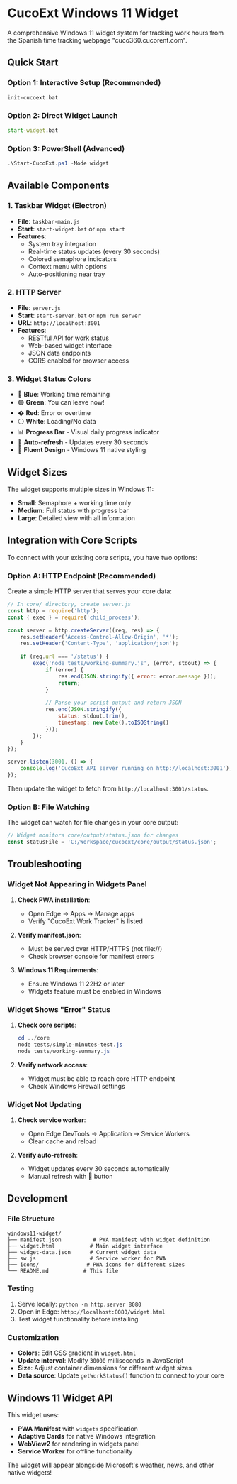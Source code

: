 # CucoExt Windows 11 Widget

A comprehensive Windows 11 widget system for tracking work hours from the Spanish time tracking webpage "cuco360.cucorent.com".

## Quick Start

### Option 1: Interactive Setup (Recommended)
```cmd
init-cucoext.bat
```

### Option 2: Direct Widget Launch
```cmd
start-widget.bat
```

### Option 3: PowerShell (Advanced)
```powershell
.\Start-CucoExt.ps1 -Mode widget
```

## Available Components

### 1. Taskbar Widget (Electron)
- **File**: `taskbar-main.js`
- **Start**: `start-widget.bat` or `npm start`
- **Features**:
  - System tray integration
  - Real-time status updates (every 30 seconds)
  - Colored semaphore indicators
  - Context menu with options
  - Auto-positioning near tray

### 2. HTTP Server
- **File**: `server.js`
- **Start**: `start-server.bat` or `npm run server`
- **URL**: `http://localhost:3001`
- **Features**:
  - RESTful API for work status
  - Web-based widget interface
  - JSON data endpoints
  - CORS enabled for browser access

### 3. Widget Status Colors
- 🔵 **Blue**: Working time remaining
- 🟢 **Green**: You can leave now!
- � **Red**: Error or overtime
- ⚪ **White**: Loading/No data
- 📊 **Progress Bar** - Visual daily progress indicator
- 🔄 **Auto-refresh** - Updates every 30 seconds
- 🎨 **Fluent Design** - Windows 11 native styling

## Widget Sizes

The widget supports multiple sizes in Windows 11:
- **Small**: Semaphore + working time only
- **Medium**: Full status with progress bar
- **Large**: Detailed view with all information

## Integration with Core Scripts

To connect with your existing core scripts, you have two options:

### Option A: HTTP Endpoint (Recommended)

Create a simple HTTP server that serves your core data:

```javascript
// In core/ directory, create server.js
const http = require('http');
const { exec } = require('child_process');

const server = http.createServer((req, res) => {
    res.setHeader('Access-Control-Allow-Origin', '*');
    res.setHeader('Content-Type', 'application/json');
    
    if (req.url === '/status') {
        exec('node tests/working-summary.js', (error, stdout) => {
            if (error) {
                res.end(JSON.stringify({ error: error.message }));
                return;
            }
            
            // Parse your script output and return JSON
            res.end(JSON.stringify({
                status: stdout.trim(),
                timestamp: new Date().toISOString()
            }));
        });
    }
});

server.listen(3001, () => {
    console.log('CucoExt API server running on http://localhost:3001');
});
```

Then update the widget to fetch from `http://localhost:3001/status`.

### Option B: File Watching

The widget can watch for file changes in your core output:

```javascript
// Widget monitors core/output/status.json for changes
const statusFile = 'C:/Workspace/cucoext/core/output/status.json';
```

## Troubleshooting

### Widget Not Appearing in Widgets Panel

1. **Check PWA installation**:
   - Open Edge → Apps → Manage apps
   - Verify "CucoExt Work Tracker" is listed

2. **Verify manifest.json**:
   - Must be served over HTTP/HTTPS (not file://)
   - Check browser console for manifest errors

3. **Windows 11 Requirements**:
   - Ensure Windows 11 22H2 or later
   - Widgets feature must be enabled in Windows

### Widget Shows "Error" Status

1. **Check core scripts**:
   ```powershell
   cd ../core
   node tests/simple-minutes-test.js
   node tests/working-summary.js
   ```

2. **Verify network access**:
   - Widget must be able to reach core HTTP endpoint
   - Check Windows Firewall settings

### Widget Not Updating

1. **Check service worker**:
   - Open Edge DevTools → Application → Service Workers
   - Clear cache and reload

2. **Verify auto-refresh**:
   - Widget updates every 30 seconds automatically
   - Manual refresh with 🔄 button

## Development

### File Structure
```
windows11-widget/
├── manifest.json          # PWA manifest with widget definition
├── widget.html           # Main widget interface
├── widget-data.json      # Current widget data
├── sw.js                 # Service worker for PWA
├── icons/               # PWA icons for different sizes
└── README.md           # This file
```

### Testing
1. Serve locally: `python -m http.server 8080`
2. Open in Edge: `http://localhost:8080/widget.html`
3. Test widget functionality before installing

### Customization
- **Colors**: Edit CSS gradient in `widget.html`
- **Update interval**: Modify `30000` milliseconds in JavaScript
- **Size**: Adjust container dimensions for different widget sizes
- **Data source**: Update `getWorkStatus()` function to connect to your core

## Windows 11 Widget API

This widget uses:
- **PWA Manifest** with `widgets` specification
- **Adaptive Cards** for native Windows integration  
- **WebView2** for rendering in widgets panel
- **Service Worker** for offline functionality

The widget will appear alongside Microsoft's weather, news, and other native widgets!
